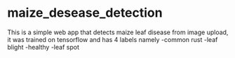 # maize_desease_detection

This is a simple web app that detects maize leaf disease from image upload, it was trained on tensorflow and has 4 labels namely
-common rust
-leaf blight
-healthy
-leaf spot

